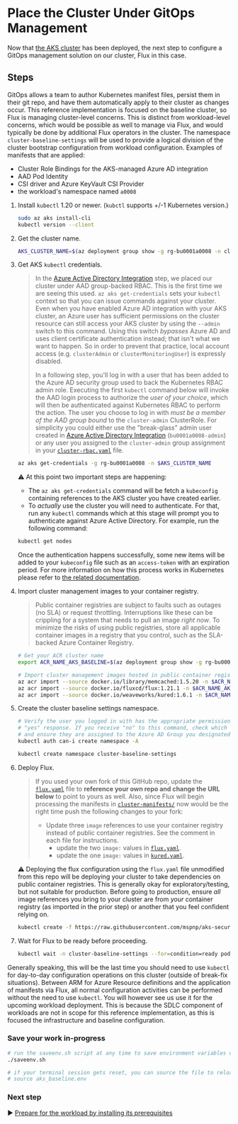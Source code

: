 # Place the Cluster Under GitOps Management

Now that [the AKS cluster](./05-aks-cluster.md) has been deployed, the next step to configure a GitOps management solution on our cluster, Flux in this case.

## Steps

GitOps allows a team to author Kubernetes manifest files, persist them in their git repo, and have them automatically apply to their cluster as changes occur.  This reference implementation is focused on the baseline cluster, so Flux is managing cluster-level concerns. This is distinct from workload-level concerns, which would be possible as well to manage via Flux, and would typically be done by additional Flux operators in the cluster. The namespace `cluster-baseline-settings` will be used to provide a logical division of the cluster bootstrap configuration from workload configuration.  Examples of manifests that are applied:

* Cluster Role Bindings for the AKS-managed Azure AD integration
* AAD Pod Identity
* CSI driver and Azure KeyVault CSI Provider
* the workload's namespace named `a0008`

1. Install `kubectl` 1.20 or newer. (`kubctl` supports +/-1 Kubernetes version.)

   ```bash
   sudo az aks install-cli
   kubectl version --client
   ```

1. Get the cluster name.

   ```bash
   AKS_CLUSTER_NAME=$(az deployment group show -g rg-bu0001a0008 -n cluster-stamp --query properties.outputs.aksClusterName.value -o tsv)
   ```

1. Get AKS `kubectl` credentials.

   > In the [Azure Active Directory Integration](03-aad.md) step, we placed our cluster under AAD group-backed RBAC. This is the first time we are seeing this used. `az aks get-credentials` sets your `kubectl` context so that you can issue commands against your cluster. Even when you have enabled Azure AD integration with your AKS cluster, an Azure user has sufficient permissions on the cluster resource can still access your AKS cluster by using the `--admin` switch to this command. Using this switch _bypasses_ Azure AD and uses client certificate authentication instead; that isn't what we want to happen. So in order to prevent that practice, local account access (e.g. `clusterAdmin` or `clusterMonitoringUser`) is expressly disabled.
   >
   > In a following step, you'll log in with a user that has been added to the Azure AD security group used to back the Kubernetes RBAC admin role. Executing the first `kubectl` command below will invoke the AAD login process to authorize the _user of your choice_, which will then be authenticated against Kubernetes RBAC to perform the action. The user you choose to log in with _must be a member of the AAD group bound_ to the `cluster-admin` ClusterRole. For simplicity you could either use the "break-glass" admin user created in [Azure Active Directory Integration](03-aad.md) (`bu0001a0008-admin`) or any user you assigned to the `cluster-admin` group assignment in your [`cluster-rbac.yaml`](cluster-manifests/cluster-rbac.yaml) file.

   ```bash
   az aks get-credentials -g rg-bu0001a0008 -n $AKS_CLUSTER_NAME
   ```

   :warning: At this point two important steps are happening:

      * The `az aks get-credentials` command will be fetch a `kubeconfig` containing references to the AKS cluster you have created earlier.
      * To _actually_ use the cluster you will need to authenticate. For that, run any `kubectl` commands which at this stage will prompt you to authenticate against Azure Active Directory. For example, run the following command:

   ```bash
   kubectl get nodes
   ```

   Once the authentication happens successfully, some new items will be added to your `kubeconfig` file such as an `access-token` with an expiration period. For more information on how this process works in Kubernetes please refer to [the related documentation](https://kubernetes.io/docs/reference/access-authn-authz/authentication/#openid-connect-tokens).

1. Import cluster management images to your container registry.

   > Public container registries are subject to faults such as outages (no SLA) or request throttling. Interruptions like these can be crippling for a system that needs to pull an image _right now_. To minimize the risks of using public registries, store all applicable container images in a registry that you control, such as the SLA-backed Azure Container Registry.

   ```bash
   # Get your ACR cluster name
   export ACR_NAME_AKS_BASELINE=$(az deployment group show -g rg-bu0001a0008 -n cluster-stamp --query properties.outputs.containerRegistryName.value -o tsv)

   # Import cluster management images hosted in public container registries
   az acr import --source docker.io/library/memcached:1.5.20 -n $ACR_NAME_AKS_BASELINE
   az acr import --source docker.io/fluxcd/flux:1.21.1 -n $ACR_NAME_AKS_BASELINE
   az acr import --source docker.io/weaveworks/kured:1.6.1 -n $ACR_NAME_AKS_BASELINE
   ```

1. Create the cluster baseline settings namespace.

   ```bash
   # Verify the user you logged in with has the appropriate permissions. This should result in a 
   # "yes" response. If you receive "no" to this command, check which user you authenticated as
   # and ensure they are assigned to the Azure AD Group you designated for cluster admins.
   kubectl auth can-i create namespace -A

   kubectl create namespace cluster-baseline-settings
   ```

1. Deploy Flux.

   > If you used your own fork of this GitHub repo, update the [`flux.yaml`](./cluster-manifests/cluster-baseline-settings/flux.yaml) file to **reference your own repo and change the URL below** to point to yours as well. Also, since Flux will begin processing the manifests in [`cluster-manifests/`](./cluster-manifests/) now would be the right time push the following changes to your fork:
   >
   > * Update three `image` references to use your container registry instead of public container registries. See the comment in each file for instructions.
   >   * update the two `image:` values in [`flux.yaml`](./cluster-manifests/cluster-baseline-settings/flux.yaml).
   >   * update the one `image:` values in [`kured.yaml`](./cluster-manifests/cluster-baseline-settings/kured.yaml).

   :warning: Deploying the flux configuration using the `flux.yaml` file unmodified from this repo will be deploying your cluster to take dependencies on public container registries. This is generally okay for exploratory/testing, but not suitable for production. Before going to production, ensure _all_ image references you bring to your cluster are from _your_ container registry (as imported in the prior step) or another that you feel confident relying on.

   ```bash
   kubectl create -f https://raw.githubusercontent.com/mspnp/aks-secure-baseline/main/cluster-manifests/cluster-baseline-settings/flux.yaml
   ```

1. Wait for Flux to be ready before proceeding.

   ```bash
   kubectl wait -n cluster-baseline-settings --for=condition=ready pod --selector=app.kubernetes.io/name=flux --timeout=90s
   ```

Generally speaking, this will be the last time you should need to use `kubectl` for day-to-day configuration operations on this cluster (outside of break-fix situations). Between ARM for Azure Resource definitions and the application of manifests via Flux, all normal configuration activities can be performed without the need to use `kubectl`. You will however see us use it for the upcoming workload deployment. This is because the SDLC component of workloads are not in scope for this reference implementation, as this is focused the infrastructure and baseline configuration.

### Save your work in-progress

```bash
# run the saveenv.sh script at any time to save environment variables created above to aks_baseline.env
./saveenv.sh

# if your terminal session gets reset, you can source the file to reload the environment variables
# source aks_baseline.env
```

### Next step

:arrow_forward: [Prepare for the workload by installing its prerequisites](./07-workload-prerequisites.md)
